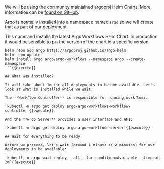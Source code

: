 We will be using the community maintained argoproj Helm Charts. More information can be [found on GitHub](https://argoproj.github.io/argo-helm/).

Argo is normally installed into a namespace named `argo` so we will create that as part of our deployment.

This command installs the latest Argo Workflows Helm Chart. In production it would be sensible to pin the version of the chart to a specific version.
```
helm repo add argo https://argoproj.github.io/argo-helm
helm repo update
helm install argo argo/argo-workflows --namespace argo --create-namespace
```{{execute}}

## What was installed?

It will take about 1m for all deployments to become available. Let's look at what is installed while we wait.

The **Workflow Controller** is responsible for running workflows:

`kubectl -n argo get deploy argo-argo-workflows-workflow-controller`{{execute}}

And the **Argo Server** provides a user interface and API:

`kubectl -n argo get deploy argo-argo-workflows-server`{{execute}}

## Wait for everything to be ready

Before we proceed, let's wait (around 1 minute to 2 minutes) for our deployments to be available:

`kubectl -n argo wait deploy --all --for condition=Available --timeout 2m`{{execute}}
